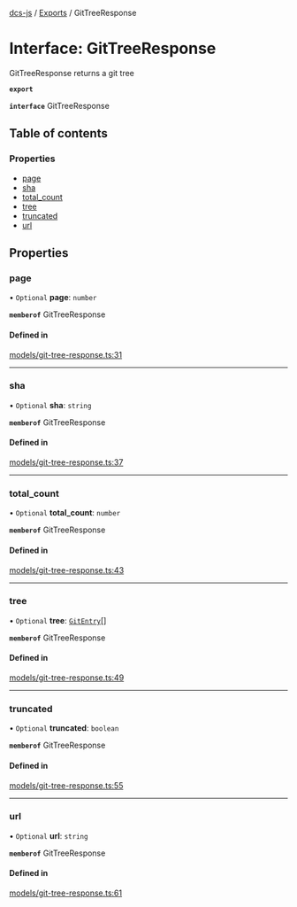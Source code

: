 [dcs-js](../README.md) / [Exports](../modules.md) / GitTreeResponse

# Interface: GitTreeResponse

GitTreeResponse returns a git tree

**`export`**

**`interface`** GitTreeResponse

## Table of contents

### Properties

- [page](GitTreeResponse.md#page)
- [sha](GitTreeResponse.md#sha)
- [total\_count](GitTreeResponse.md#total_count)
- [tree](GitTreeResponse.md#tree)
- [truncated](GitTreeResponse.md#truncated)
- [url](GitTreeResponse.md#url)

## Properties

### <a id="page" name="page"></a> page

• `Optional` **page**: `number`

**`memberof`** GitTreeResponse

#### Defined in

[models/git-tree-response.ts:31](https://github.com/unfoldingWord/dcs-js/blob/dd84989/models/git-tree-response.ts#L31)

___

### <a id="sha" name="sha"></a> sha

• `Optional` **sha**: `string`

**`memberof`** GitTreeResponse

#### Defined in

[models/git-tree-response.ts:37](https://github.com/unfoldingWord/dcs-js/blob/dd84989/models/git-tree-response.ts#L37)

___

### <a id="total_count" name="total_count"></a> total\_count

• `Optional` **total\_count**: `number`

**`memberof`** GitTreeResponse

#### Defined in

[models/git-tree-response.ts:43](https://github.com/unfoldingWord/dcs-js/blob/dd84989/models/git-tree-response.ts#L43)

___

### <a id="tree" name="tree"></a> tree

• `Optional` **tree**: [`GitEntry`](GitEntry.md)[]

**`memberof`** GitTreeResponse

#### Defined in

[models/git-tree-response.ts:49](https://github.com/unfoldingWord/dcs-js/blob/dd84989/models/git-tree-response.ts#L49)

___

### <a id="truncated" name="truncated"></a> truncated

• `Optional` **truncated**: `boolean`

**`memberof`** GitTreeResponse

#### Defined in

[models/git-tree-response.ts:55](https://github.com/unfoldingWord/dcs-js/blob/dd84989/models/git-tree-response.ts#L55)

___

### <a id="url" name="url"></a> url

• `Optional` **url**: `string`

**`memberof`** GitTreeResponse

#### Defined in

[models/git-tree-response.ts:61](https://github.com/unfoldingWord/dcs-js/blob/dd84989/models/git-tree-response.ts#L61)
